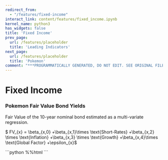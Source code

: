 ```yaml
---
redirect_from:
  - "/features/fixed-income"
interact_link: content/features/fixed_income.ipynb
kernel_name: python3
has_widgets: false
title: 'Fixed Income'
prev_page:
  url: /features/placeholder
  title: 'Leading Indicators'
next_page:
  url: /features/placeholder
  title: 'Pokemon'
comment: "***PROGRAMMATICALLY GENERATED, DO NOT EDIT. SEE ORIGINAL FILES IN /content***"
---
```


# Fixed Income

### Pokemon Fair Value Bond Yields
Fair Value of the 10-year nominal bond estimated as a multi-variate regression.

$ FV_{x} = \beta_{x,0} 
+\beta_{x,1}\times \text{Short-Rates} 
+\beta_{x,2} \times \text{Inflation}
+\beta_{x,3} \times \text{Growth}
+\beta_{x,4}\times \text{Global Factor}
+\epsilon_{x}$

<div markdown="1" class="cell code_cell">
<div class="input_area hidecode" markdown="1">
```python
%%html
<object data="https://djmcnay.github.io/pandachartstore/PlotlyHTMLexJS/pokemon.html" 
        width="650"
        height="400">
</object>
```
</div>

<div class="output_wrapper" markdown="1">
<div class="output_subarea" markdown="1">

<div markdown="0" class="output output_html">
<object data="https://djmcnay.github.io/pandachartstore/PlotlyHTMLexJS/pokemon.html" 
        width="650"
        height="400">
</object>
</div>

</div>
</div>
</div>
